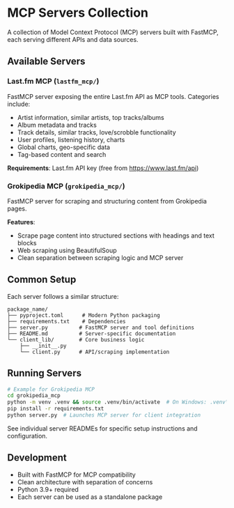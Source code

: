 # MCP Servers Collection

A collection of Model Context Protocol (MCP) servers built with FastMCP, each serving different APIs and data sources.

## Available Servers

### Last.fm MCP (`lastfm_mcp/`)
FastMCP server exposing the entire Last.fm API as MCP tools. Categories include:
- Artist information, similar artists, top tracks/albums
- Album metadata and tracks
- Track details, similar tracks, love/scrobble functionality
- User profiles, listening history, charts
- Global charts, geo-specific data
- Tag-based content and search

**Requirements**: Last.fm API key (free from https://www.last.fm/api)

### Grokipedia MCP (`grokipedia_mcp/`)
FastMCP server for scraping and structuring content from Grokipedia pages.

**Features**:
- Scrape page content into structured sections with headings and text blocks
- Web scraping using BeautifulSoup
- Clean separation between scraping logic and MCP server

## Common Setup
Each server follows a similar structure:
```
package_name/
├── pyproject.toml      # Modern Python packaging
├── requirements.txt    # Dependencies
├── server.py          # FastMCP server and tool definitions
├── README.md          # Server-specific documentation
└── client_lib/        # Core business logic
    ├── __init__.py
    └── client.py      # API/scraping implementation
```

## Running Servers
```bash
# Example for Grokipedia MCP
cd grokipedia_mcp
python -m venv .venv && source .venv/bin/activate  # On Windows: .venv\Scripts\activate
pip install -r requirements.txt
python server.py  # Launches MCP server for client integration
```

See individual server READMEs for specific setup instructions and configuration.

## Development
- Built with FastMCP for MCP compatibility
- Clean architecture with separation of concerns
- Python 3.9+ required
- Each server can be used as a standalone package
